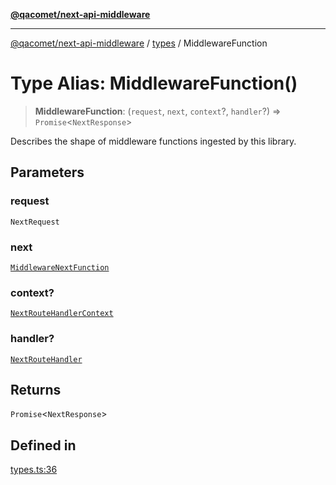 [**@qacomet/next-api-middleware**](../../README.md)

***

[@qacomet/next-api-middleware](../../modules.md) / [types](../README.md) / MiddlewareFunction

# Type Alias: MiddlewareFunction()

> **MiddlewareFunction**: (`request`, `next`, `context`?, `handler`?) => `Promise`\<`NextResponse`\>

Describes the shape of middleware functions ingested by this library.

## Parameters

### request

`NextRequest`

### next

[`MiddlewareNextFunction`](MiddlewareNextFunction.md)

### context?

[`NextRouteHandlerContext`](NextRouteHandlerContext.md)

### handler?

[`NextRouteHandler`](NextRouteHandler.md)

## Returns

`Promise`\<`NextResponse`\>

## Defined in

[types.ts:36](https://github.com/QAComet/next-api-middleware/blob/18b41491bdcc5fd6e62b3d4a669b5da625b229b4/src/types.ts#L36)
